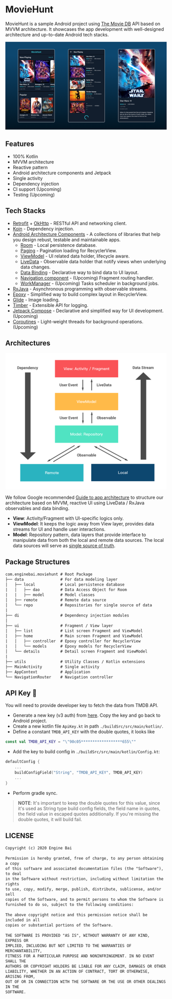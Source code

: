 # MovieHunt

MovieHunt is a sample Android project using [The Movie DB](https://www.themoviedb.org/) API based on MVVM architecture. It showcases the app development with well-designed architecture and up-to-date Android tech stacks.

![MovieHunt](./art/MovieHunt.png)

## Features
* 100% Kotlin
* MVVM architecture
* Reactive pattern
* Android architecture components and Jetpack
* Single activity
* Dependency injection
* CI support (Upcoming)
* Testing (Upcoming)

## Tech Stacks
* [Retrofit](http://square.github.io/retrofit/) + [OkHttp](http://square.github.io/okhttp/) - RESTful API and networking client.
* [Koin]() - Dependency injection.
* [Android Architecture Components](https://developer.android.com/topic/libraries/architecture) - A collections of libraries that help you design rebust, testable and maintainable apps.
    * [Room](https://developer.android.com/training/data-storage/room) - Local persistence database.
    * [Paging](https://developer.android.com/topic/libraries/architecture/paging) - Pagination loading for RecyclerView.
    * [ViewModel](https://developer.android.com/reference/androidx/lifecycle/ViewModel) - UI related data holder, lifecycle aware.
    * [LiveData](https://developer.android.com/topic/libraries/architecture/livedata) - Observable data holder that notify views when underlying data changes.
    * [Data Binding](https://developer.android.com/topic/libraries/data-binding) - Declarative way to bind data to UI layout.
    * [Navigation component](https://developer.android.com/guide/navigation) - (Upcoming) Fragment routing handler.
    * [WorkManager]() - (Upcoming) Tasks scheduler in background jobs.
* [RxJava](https://github.com/ReactiveX/RxJava) - Asynchronous programming with observable streams.
* [Epoxy](https://github.com/airbnb/epoxy) - Simplified way to build complex layout in RecyclerView.
* [Glide](https://github.com/bumptech/glide) - Image loading.
* [Timber](https://github.com/JakeWharton/timber) - Extensible API for logging.
* [Jetpack Compose](https://developer.android.com/jetpack/compose) - Declarative and simplified way for UI development. (Upcoming)
* [Coroutines](https://developer.android.com/kotlin/coroutines) - Light-weight threads for background operations. (Upcoming)

## Architectures

![MVVM](./art/MovieHunt_Architecture.png)

We follow Google recommended [Guide to app architecture](https://developer.android.com/jetpack/guide) to structure our architecture based on MVVM, reactive UI using LiveData / RxJava observables and data binding.

* **View**: Activity/Fragment with UI-specific logics only.
* **ViewModel**: It keeps the logic away from View layer, provides data streams for UI and handle user interactions.
* **Model**: Repository pattern, data layers that provide interface to manipulate data from both the local and remote data sources. The local data sources will serve as [single source of truth](https://en.wikipedia.org/wiki/Single_source_of_truth).

## Package Structures

```
com.enginebai.moviehunt # Root Package
├── data                # For data modeling layer
│   ├── local           # Local persistence database
|   │   ├── dao         # Data Access Object for Room 
|   |   ├── model       # Model classes  
│   ├── remote          # Remote data source
│   └── repo            # Repositories for single source of data
|
├── di                  # Dependency injection modules
│   
├── ui                  # Fragment / View layer
│   ├── list            # List screen Fragment and ViewModel
│   ├── home            # Main screen Fragment and ViewModel
|   │   ├── controller  # Epoxy controller for RecyclerView
|   │   └── models      # Epoxy models for RecyclerView   
│   └── details         # Detail screen Fragment and ViewModel
|
├── utils               # Utility Classes / Kotlin extensions
├── MainActivity        # Single activity
├── AppContext          # Application
└── NavigationRouter    # Navigation controller

```


## API Key 🔑
You will need to provide developer key to fetch the data from TMDB API.
* Generate a new key (v3 auth) from [here](https://www.themoviedb.org/settings/api). Copy the key and go back to Android project.
* Create a new kotlin file `ApiKey.kt` in path `./buildSrc/src/main/kotlin/`.
* Define a constant `TMDB_API_KEY` with the double quotes, it looks like

```kotlin
const val TMDB_API_KEY = "\"90c05******************655\""
```

* Add the key to build config in `./buildSrc/src/main/kotlin/Config.kt`:

```kotlin
defaultConfig {
    ...
    buildConfigField("String", "TMDB_API_KEY", TMDB_API_KEY)
    ...
}
```

* Perform gradle sync.

> **NOTE**: It's important to keep the double quotes for this value, since it's used as String type build config fields, the field name in quotes, the field value in escaped quotes additionally. If you're missing the double quotes, it will build fail.

## LICENSE

```
Copyright (c) 2020 Engine Bai

Permission is hereby granted, free of charge, to any person obtaining a copy
of this software and associated documentation files (the "Software"), to deal
in the Software without restriction, including without limitation the rights
to use, copy, modify, merge, publish, distribute, sublicense, and/or sell
copies of the Software, and to permit persons to whom the Software is
furnished to do so, subject to the following conditions:

The above copyright notice and this permission notice shall be included in all
copies or substantial portions of the Software.

THE SOFTWARE IS PROVIDED "AS IS", WITHOUT WARRANTY OF ANY KIND, EXPRESS OR
IMPLIED, INCLUDING BUT NOT LIMITED TO THE WARRANTIES OF MERCHANTABILITY,
FITNESS FOR A PARTICULAR PURPOSE AND NONINFRINGEMENT. IN NO EVENT SHALL THE
AUTHORS OR COPYRIGHT HOLDERS BE LIABLE FOR ANY CLAIM, DAMAGES OR OTHER
LIABILITY, WHETHER IN AN ACTION OF CONTRACT, TORT OR OTHERWISE, ARISING FROM,
OUT OF OR IN CONNECTION WITH THE SOFTWARE OR THE USE OR OTHER DEALINGS IN THE
SOFTWARE.
```


